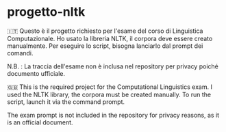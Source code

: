 # progetto-nltk
🇮🇹 Questo è il progetto richiesto per l'esame del corso di Linguistica Computazionale.
Ho usato la libreria NLTK, il corpora deve essere creato manualmente.
Per eseguire lo script, bisogna lanciarlo dal prompt dei comandi.

N.B. : La traccia dell'esame non è inclusa nel repository per privacy poiché documento ufficiale.


🇬🇧 This is the required project for the Computational Linguistics exam.
I used the NLTK library, the corpora must be created manually.
To run the script, launch it via the command prompt.

The exam prompt is not included in the repository for privacy reasons, as it is an official document.
